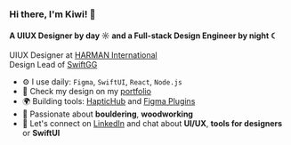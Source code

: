 ### Hi there, I'm Kiwi! 👋

#### A UIUX Designer by day ☼ and a Full-stack Design Engineer by night ☾

UIUX Designer at [HARMAN International](https://www.behance.net/huemen)<br>
Design Lead of [SwiftGG](https://github.com/SwiftGGTeam)<br>

- ⚙️ I use daily: `Figma`, `SwiftUI`, `React`, `Node.js`
- 🎨 Check my design on my [portfolio](https://kiwig.xyz/)
- 🌍 Building tools: [HapticHub](https://apps.apple.com/us/app/haptichub/id6605925429) and [Figma Plugins](https://www.figma.com/@guo4)
- 🧗 Passionate about **bouldering**, **woodworking**
- 🤝 Let's connect on [LinkedIn](https://www.linkedin.com/in/kiwi-guo/) and chat about **UI/UX**, **tools for designers** or **SwiftUI**
